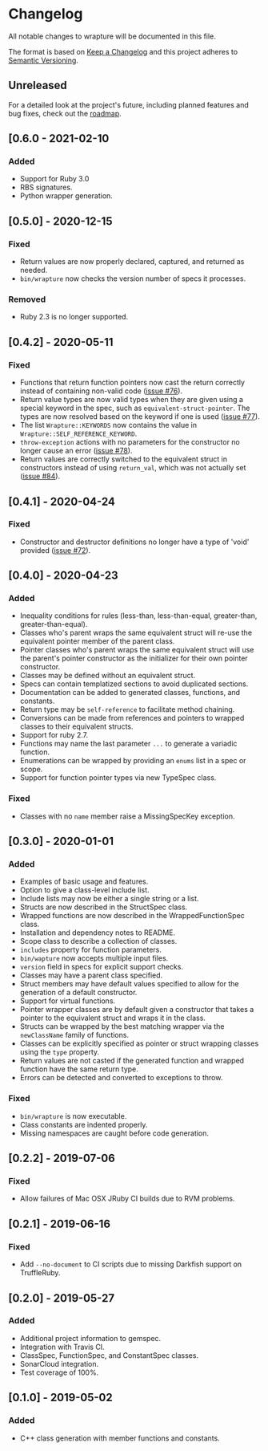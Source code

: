 # Changelog
All notable changes to wrapture will be documented in this file.

The format is based on [Keep a Changelog](https://keepachangelog.com/en/1.0.0/)
and this project adheres to [Semantic Versioning](https://semver.org/spec/v2.0.0.html).

## Unreleased
For a detailed look at the project's future, including planned features and bug
fixes, check out the
[roadmap](https://github.com/goatshriek/wrapture/blob/master/docs/roadmap.md).

## [0.6.0 - 2021-02-10
### Added
 - Support for Ruby 3.0
 - RBS signatures.
 - Python wrapper generation.

## [0.5.0] - 2020-12-15
### Fixed
 - Return values are now properly declared, captured, and returned as needed.
 - `bin/wrapture` now checks the version number of specs it processes.

### Removed
 - Ruby 2.3 is no longer supported.

## [0.4.2] - 2020-05-11
### Fixed
 - Functions that return function pointers now cast the return correctly instead
   of containing non-valid code
   ([issue #76](https://github.com/goatshriek/wrapture/issues/76)).
 - Return value types are now valid types when they are given using a special
   keyword in the spec, such as `equivalent-struct-pointer`. The types are now
   resolved based on the keyword if one is used
   ([issue #77](https://github.com/goatshriek/wrapture/issues/77)).
 - The list `Wrapture::KEYWORDS` now contains the value in
   `Wrapture::SELF_REFERENCE_KEYWORD`.
 - `throw-exception` actions with no parameters for the constructor no longer
   cause an error
   ([issue #78](https://github.com/goatshriek/wrapture/issues/78)).
 - Return values are correctly switched to the equivalent struct in
   constructors instead of using `return_val`, which was not actually set
   ([issue #84](https://github.com/goatshriek/wrapture/issues/84)).

## [0.4.1] - 2020-04-24
### Fixed
 - Constructor and destructor definitions no longer have a type of 'void'
   provided ([issue #72](https://github.com/goatshriek/wrapture/issues/72)).

## [0.4.0] - 2020-04-23
### Added
 - Inequality conditions for rules (less-than, less-than-equal, greater-than,
   greater-than-equal).
 - Classes who's parent wraps the same equivalent struct will re-use the
   equivalent pointer member of the parent class.
 - Pointer classes who's parent wraps the same equivalent struct will use the
   parent's pointer constructor as the initializer for their own pointer
   constructor.
 - Classes may be defined without an equivalent struct.
 - Specs can contain templatized sections to avoid duplicated sections.
 - Documentation can be added to generated classes, functions, and constants.
 - Return type may be `self-reference` to facilitate method chaining.
 - Conversions can be made from references and pointers to wrapped classes to
   their equivalent structs.
 - Support for ruby 2.7.
 - Functions may name the last parameter `...` to generate a variadic function.
 - Enumerations can be wrapped by providing an `enums` list in a spec or scope.
 - Support for function pointer types via new TypeSpec class.

### Fixed
 - Classes with no `name` member raise a MissingSpecKey exception.

## [0.3.0] - 2020-01-01
### Added
 - Examples of basic usage and features.
 - Option to give a class-level include list.
 - Include lists may now be either a single string or a list.
 - Structs are now described in the StructSpec class.
 - Wrapped functions are now described in the WrappedFunctionSpec class.
 - Installation and dependency notes to README.
 - Scope class to describe a collection of classes.
 - `includes` property for function parameters.
 - `bin/wapture` now accepts multiple input files.
 - `version` field in specs for explicit support checks.
 - Classes may have a parent class specified.
 - Struct members may have default values specified to allow for the generation
   of a default constructor.
 - Support for virtual functions.
 - Pointer wrapper classes are by default given a constructor that takes a
   pointer to the equivalent struct and wraps it in the class.
 - Structs can be wrapped by the best matching wrapper via the `newClassName`
   family of functions.
 - Classes can be explicitly specified as pointer or struct wrapping classes
   using the `type` property.
 - Return values are not casted if the generated function and wrapped function
   have the same return type.
 - Errors can be detected and converted to exceptions to throw.

### Fixed
 - `bin/wrapture` is now executable.
 - Class constants are indented properly.
 - Missing namespaces are caught before code generation.

## [0.2.2] - 2019-07-06
### Fixed
 - Allow failures of Mac OSX JRuby CI builds due to RVM problems.

## [0.2.1] - 2019-06-16
### Fixed
 - Add `--no-document` to CI scripts due to missing Darkfish support on
   TruffleRuby.

## [0.2.0] - 2019-05-27
### Added
 - Additional project information to gemspec.
 - Integration with Travis CI.
 - ClassSpec, FunctionSpec, and ConstantSpec classes.
 - SonarCloud integration.
 - Test coverage of 100%.

## [0.1.0] - 2019-05-02
### Added
 - C++ class generation with member functions and constants.
